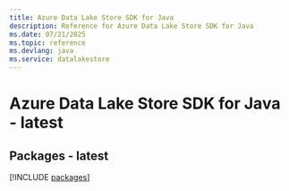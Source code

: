 ```yaml
---
title: Azure Data Lake Store SDK for Java
description: Reference for Azure Data Lake Store SDK for Java
ms.date: 07/21/2025
ms.topic: reference
ms.devlang: java
ms.service: datalakestore
---
```

# Azure Data Lake Store SDK for Java - latest
## Packages - latest
[!INCLUDE [packages](data-lake-store-index.md)]